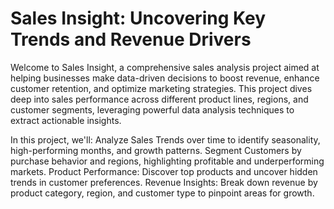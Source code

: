 # Sales Insight: Uncovering Key Trends and Revenue Drivers
Welcome to Sales Insight, a comprehensive sales analysis project aimed at helping businesses make data-driven decisions to boost revenue, enhance customer retention, and optimize marketing strategies. This project dives deep into sales performance across different product lines, regions, and customer segments, leveraging powerful data analysis techniques to extract actionable insights. 

In this project, we'll:
Analyze Sales Trends over time to identify seasonality, high-performing months, and growth patterns.
Segment Customers by purchase behavior and regions, highlighting profitable and underperforming markets.
 Product Performance: Discover top products and uncover hidden trends in customer preferences.
Revenue Insights: Break down revenue by product category, region, and customer type to pinpoint areas for growth.

